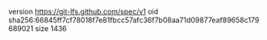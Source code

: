 version https://git-lfs.github.com/spec/v1
oid sha256:66845ff7cf78018f7e81fbcc57afc36f7b08aa71d09877eaf89658c179689021
size 1436
